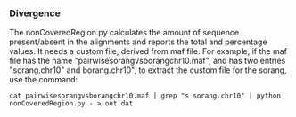 ### Divergence

The nonCoveredRegion.py calculates the amount of sequence present/absent in the alignments and reports the total and percentage values. It needs a custom file, derived from maf file. 
For example, if the maf file has the name "pairwisesorangvsborangchr10.maf", and has two entries "sorang.chr10" and borang.chr10", to extract the custom file for the sorang, use the command:

`cat pairwisesorangvsborangchr10.maf | grep "s sorang.chr10" | python nonCoveredRegion.py - > out.dat`
